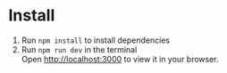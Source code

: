 # Install
1. Run `npm install` to install dependencies
2. Run `npm run dev` in the terminal
<br>Open [http://localhost:3000](http://localhost:3000) to view it in your browser.

